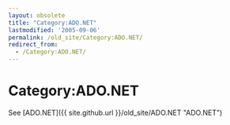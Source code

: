 ```yaml
---
layout: obsolete
title: "Category:ADO.NET"
lastmodified: '2005-09-06'
permalink: /old_site/Category:ADO.NET/
redirect_from:
  - /Category:ADO.NET/
---
```


Category:ADO.NET
================

See [ADO.NET]({{ site.github.url }}/old_site/ADO.NET "ADO.NET")

